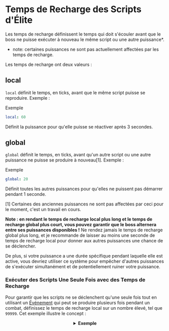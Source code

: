 # Temps de Recharge des Scripts d'Élite

Les temps de recharge définissent le temps qui doit s'écouler avant que le boss ne puisse exécuter à nouveau le même
script ou une autre puissance\*.

- note: certaines puissances ne sont pas actuellement affectées par les temps de recharge.

Les temps de recharge ont deux valeurs :

## local

`local` définit le temps, en ticks, avant que le même script puisse se reproduire. Exemple :

Exemple

```yaml
local: 60
```

Définit la puissance pour qu'elle puisse se réactiver après 3 secondes.

## global

`global` définit le temps, en ticks, avant qu'un autre script ou une autre puissance ne puisse se produire à nouveau[1].
Exemple :

Exemple

```yaml
global: 20
```

Définit toutes les autres puissances pour qu'elles ne puissent pas démarrer pendant 1 seconde.

[1] Certaines des anciennes puissances ne sont pas affectées par ceci pour le moment, c'est un travail en cours.

**Note : en rendant le temps de recharge local plus long et le temps de recharge global plus court, vous pouvez garantir
que le boss alternera entre ses puissances disponibles !** Ne rendez jamais le temps de recharge global plus long, et je
recommande de laisser au moins une seconde de temps de recharge local pour donner aux autres puissances une chance de se
déclencher.

De plus, si votre puissance a une durée spécifique pendant laquelle elle est active, vous devriez utiliser ce système
pour empêcher d'autres puissances de s'exécuter simultanément et de potentiellement ruiner votre puissance.

### Exécuter des Scripts Une Seule Fois avec des Temps de Recharge

Pour garantir que les scripts ne se déclenchent qu'une seule fois tout en utilisant
un [Événement]($language$/elitemobs/elitescript_events.md) qui peut se produire plusieurs fois pendant un combat,
définissez le temps de recharge local sur un nombre élevé, tel que `99999`. Cet exemple illustre le concept :

<div align="center">

<details> 

<summary><b>Exemple</b></summary>

<div align="left">

```yaml
eliteScript:
  SetMeOnFireOnlyOnce:
    Events:
    - EliteMobDamagedByPlayerEvent
    Actions:
    - action: SET_ON_FIRE
      duration: 60
      Target:
      targetType: DIRECT_TARGET
    Cooldowns:
    local: 99999
    global: 50
```

Dans ce scénario, l'`EliteMobDamagedByPlayerEvent` déclenche l'action `SET_ON_FIRE`. Sans temps de recharge, l'action s'
activerait à chaque fois que le joueur frappe le mob.

Cependant, avec un temps de recharge local réglé sur `99999`, l'action ne se déclenchera que tous les `99999` ticks (83
minutes).

</div>

</details>

</div>
